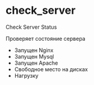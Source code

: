 # check_server
Check Server Status

Проверяет состояние сервера
  - Запущен Nginx
  - Запущен Mysql
  - Запущен Apache
  - Свободное место на дисках
  - Нагрузку
